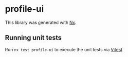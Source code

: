 # profile-ui

This library was generated with [Nx](https://nx.dev).

## Running unit tests

Run `nx test profile-ui` to execute the unit tests via [Vitest](https://vitest.dev/).
